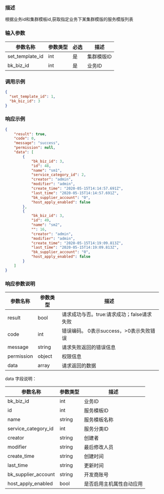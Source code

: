 ### 描述

根据业务id和集群模板id,获取指定业务下某集群模版的服务模版列表

### 输入参数

| 参数名称            | 参数类型 | 必选 | 描述     |
|-----------------|------|----|--------|
| set_template_id | int  | 是  | 集群模版ID |
| bk_biz_id       | int  | 是  | 业务ID   |

### 调用示例

```json
{
  "set_template_id": 1,
  "bk_biz_id": 3
}
```

### 响应示例

```json
{
    "result": true,
    "code": 0,
    "message": "success",
    "permission": null,
    "data": [
        {
            "bk_biz_id": 3,
            "id": 48,
            "name": "sm1",
            "service_category_id": 2,
            "creator": "admin",
            "modifier": "admin",
            "create_time": "2020-05-15T14:14:57.691Z",
            "last_time": "2020-05-15T14:14:57.691Z",
            "bk_supplier_account": "0",
            "host_apply_enabled": false
        },
        {
            "bk_biz_id": 3,
            "id": 49,
            "name": "sm2",
            "": 16,
            "creator": "admin",
            "modifier": "admin",
            "create_time": "2020-05-15T14:19:09.813Z",
            "last_time": "2020-05-15T14:19:09.813Z",
            "bk_supplier_account": "0",
            "host_apply_enabled": false
        }
    ]
}
```

### 响应参数说明

| 参数名称       | 参数类型   | 描述                         |
|------------|--------|----------------------------|
| result     | bool   | 请求成功与否。true:请求成功；false请求失败 |
| code       | int    | 错误编码。 0表示success，>0表示失败错误  |
| message    | string | 请求失败返回的错误信息                |
| permission | object | 权限信息                       |
| data       | array  | 请求返回的数据                    |

data 字段说明：

| 参数名称                | 参数类型   | 描述           |
|---------------------|--------|--------------|
| bk_biz_id           | int    | 业务ID         |
| id                  | int    | 服务模板ID       |
| name                | string | 服务模板名称       |
| service_category_id | int    | 服务分类ID       |
| creator             | string | 创建者          |
| modifier            | string | 最后修改人员       |
| create_time         | string | 创建时间         |
| last_time           | string | 更新时间         |
| bk_supplier_account | string | 开发商账号        |
| host_apply_enabled  | bool   | 是否启用主机属性自动应用 |
